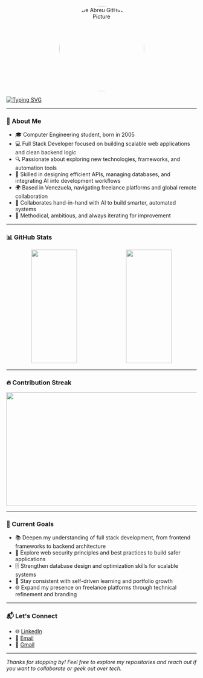 <!-- GitHub Profile Picture -->
<p align="center">
  <img src="https://github.com/Juan-De-abreu.png" width="225" style=" border-radius: 50% " alt="Juan De Abreu GitHub Profile Picture"/>
</p>

<!-- Typing animation -->
[![Typing SVG](https://readme-typing-svg.demolab.com?font=Fira+Code&size=36&pause=1000&color=00F7FF&center=true&vCenter=true&width=1350&lines=👋+Hello%2C+I'm+Juan+De+Abreu;💻+Full+stack+Developer+%26+Tech+Optimizer;🤖+Working+hand-in-hand+with+AI+to+build+smarter+systems;🚀+Building+Reliable+Systems+with+Code+and+Logic)](https://git.io/typing-svg)

---

### 🧠 About Me

- 🎓 Computer Engineering student, born in 2005
- 💻 Full Stack Developer focused on building scalable web applications and clean backend logic
- 🔍 Passionate about exploring new technologies, frameworks, and automation tools
- 🧠 Skilled in designing efficient APIs, managing databases, and integrating AI into development workflows
- 🌍 Based in Venezuela, navigating freelance platforms and global remote collaboration
- 🤖 Collaborates hand-in-hand with AI to build smarter, automated systems  
- 🧩 Methodical, ambitious, and always iterating for improvement
  
---

### 📊 GitHub Stats

<div align="center">
  <img src="https://github-readme-stats.vercel.app/api?username=Juan-De-abreu&show_icons=true&theme=radical" width="49%" height="300px";/>
  <img src="https://github-readme-stats.vercel.app/api/top-langs/?username=Juan-De-abreu&layout=compact&theme=radical" width="49%" height="300px";/>
</div>

---

### 🔥 Contribution Streak

<div align="center">
  <img src="https://streak-stats.demolab.com?user=Juan-De-abreu&theme=radical" width="147%" style="height:300px;"/>
</div>

---

### 🚀 Current Goals

- 📚 Deepen my understanding of full stack development, from frontend frameworks to backend architecture
- 🔐 Explore web security principles and best practices to build safer applications
- 🗄️ Strengthen database design and optimization skills for scalable systems
- 🧠 Stay consistent with self-driven learning and portfolio growth
- 🌐 Expand my presence on freelance platforms through technical refinement and branding


---

### 📬 Let's Connect

- 🌐 [LinkedIn](https://www.linkedin.com/in/ing-juan-de-abreu/)  
- 📧 [Email](mailto:juan_abreu_2005@hotmail.com)  
- 📧 [Gmail](mailto:juan.abreu.2005@gmail.com)


---

*Thanks for stopping by! Feel free to explore my repositories and reach out if you want to collaborate or geek out over tech.*
